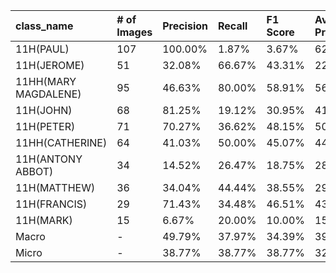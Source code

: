 | class_name           | # of Images   | Precision   | Recall   | F1 Score   | Average Precision   |
|:---------------------|:--------------|:------------|:---------|:-----------|:--------------------|
| 11H(PAUL)            | 107           | 100.00%     | 1.87%    | 3.67%      | 62.64%              |
| 11H(JEROME)          | 51            | 32.08%      | 66.67%   | 43.31%     | 22.90%              |
| 11HH(MARY MAGDALENE) | 95            | 46.63%      | 80.00%   | 58.91%     | 56.89%              |
| 11H(JOHN)            | 68            | 81.25%      | 19.12%   | 30.95%     | 41.97%              |
| 11H(PETER)           | 71            | 70.27%      | 36.62%   | 48.15%     | 50.95%              |
| 11HH(CATHERINE)      | 64            | 41.03%      | 50.00%   | 45.07%     | 44.44%              |
| 11H(ANTONY ABBOT)    | 34            | 14.52%      | 26.47%   | 18.75%     | 28.29%              |
| 11H(MATTHEW)         | 36            | 34.04%      | 44.44%   | 38.55%     | 29.03%              |
| 11H(FRANCIS)         | 29            | 71.43%      | 34.48%   | 46.51%     | 43.72%              |
| 11H(MARK)            | 15            | 6.67%       | 20.00%   | 10.00%     | 15.83%              |
| Macro                | -             | 49.79%      | 37.97%   | 34.39%     | 39.66%              |
| Micro                | -             | 38.77%      | 38.77%   | 38.77%     | 32.51%              |